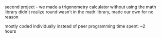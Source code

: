 second project - we made a trigonometry calculator without using the math library
didn't realize round wasn't in the math library, made our own for no reason

mostly coded individually instead of peer programming
time spent: ~2 hours
